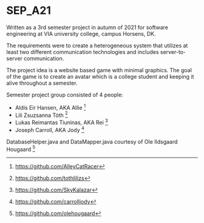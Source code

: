 # SEP_A21
Written as a 3rd semester project in autumn of 2021 for software engineering at VIA university college, campus Horsens, DK.

The requirements were to create a heterogeneous system that utilizes at least two different communication technologies and includes server-to-server communication.

The project idea is a website based game with minimal graphics. The goal of the game is to create an avatar which is a college student and keeping it alive throughout a semester.

Semester project group consisted of 4 people:

- Aldís Eir Hansen, AKA Allie [^0]
- Lili Zsuzsanna Tóth [^1]
- Lukas Reimantas Tiuninas, AKA Rei [^2]
- Joseph Carroll, AKA Jody [^3]

DatabaseHelper.java and DataMapper.java courtesy of Ole Ildsgaard Hougaard [^4]

[^0]: https://github.com/AlleyCatRacer
[^1]: https://github.com/tothlilizs
[^2]: https://github.com/SkyKalazar
[^3]: https://github.com/carrolljody
[^4]: https://github.com/olehougaard
